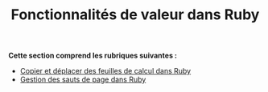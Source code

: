 ﻿---
title: Fonctionnalités de valeur dans Ruby
type: docs
weight: 50
url: /fr/java/value-features-in-ruby/
---
**Cette section comprend les rubriques suivantes :**

- [Copier et déplacer des feuilles de calcul dans Ruby](/cells/fr/java/copying-and-moving-worksheets-in-ruby/)
- [Gestion des sauts de page dans Ruby](/cells/fr/java/managing-page-breaks-in-ruby/)
